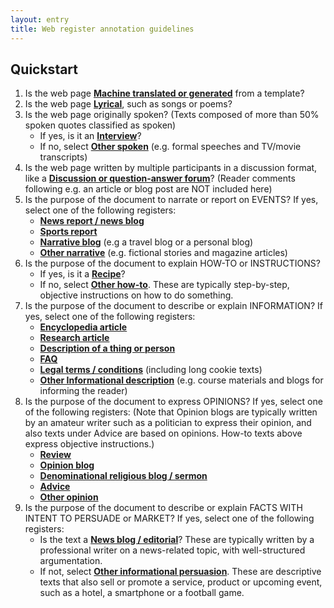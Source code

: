 ```yaml
---
layout: entry
title: Web register annotation guidelines
---
```


## Quickstart

1. Is the web page [**Machine translated or generated**](MT) from a template?
2. Is the web page [**Lyrical**](LY), such as songs or poems?
3. Is the web page originally spoken? (Texts composed of more than 50% spoken quotes classified as spoken)
    * If yes, is it an [**Interview**](SP-it)?
    * If no, select [**Other spoken**](TODO) (e.g. formal speeches and TV/movie transcripts)
4. Is the web page written by multiple participants in a discussion format, like a [**Discussion or question-answer forum**](ID)? (Reader comments following e.g. an article or blog post are NOT included here)
5. Is the purpose of the document to narrate or report on EVENTS? If yes, select one of the following registers:
    * [**News report / news blog**](NA-ne)
    * [**Sports report**](NA-sr)
    * [**Narrative blog**](NA-nb) (e.g a travel blog or a personal blog)
    * [**Other narrative**](TODO) (e.g. fictional stories and magazine articles)
6. Is the purpose of the document to explain HOW-TO or INSTRUCTIONS?
    * If yes, is it a [**Recipe**](HI-re)?
    * If no, select [**Other how-to**](TODO). These are typically step-by-step, objective instructions on how to do something.
7. Is the purpose of the document to describe or explain INFORMATION? If yes, select one of the following registers:
    * [**Encyclopedia article**](IN-en) 
    * [**Research article**](IN-ra)
    * [**Description of a thing or person**](IN-dtp)
    * [**FAQ**](IN-fi)
    * [**Legal terms / conditions**](IN-lt) (including long cookie texts)
    * [**Other Informational description**](TODO) (e.g. course materials and blogs for informing the reader)
8. Is the purpose of the document to express OPINIONS? If yes, select one of the following registers: (Note that Opinion blogs are typically written by an amateur writer such as a politician to express their opinion, and also texts under Advice are based on opinions. How-to texts above express objective instructions.)
    * [**Review**](OP-rv)
    * [**Opinion blog**](OP-ob)
    * [**Denominational religious blog / sermon**](OP-rs)
    * [**Advice**](OP-av)
    * [**Other opinion**](TODO)
9. Is the purpose of the document to describe or explain FACTS WITH INTENT TO PERSUADE or MARKET? If yes, select one of the following registers:
    * Is the text a [**News blog / editorial**](IP-ed)? These are typically written by a professional writer on a news-related topic, with well-structured argumentation.
    * If not, select [**Other informational persuasion**](TODO). These are descriptive texts that also sell or promote a service, product or upcoming event, such as a hotel, a smartphone or a football game.
